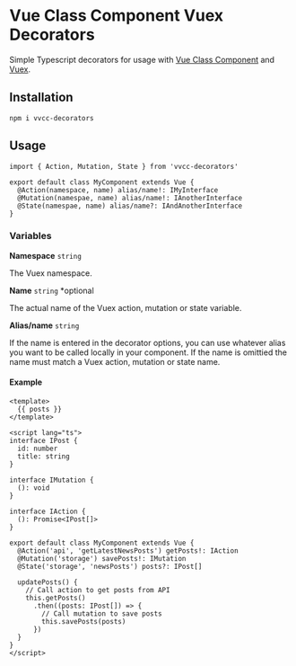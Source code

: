 # Vue Class Component Vuex Decorators

Simple Typescript decorators for usage with [Vue Class Component](https://github.com/vuejs/vue-class-component) and [Vuex](https://vuex.vuejs.org).

## Installation

```
npm i vvcc-decorators
```

## Usage

```
import { Action, Mutation, State } from 'vvcc-decorators'

export default class MyComponent extends Vue {
  @Action(namespace, name) alias/name!: IMyInterface
  @Mutation(namespae, name) alias/name!: IAnotherInterface
  @State(namespae, name) alias/name?: IAndAnotherInterface
}
```


### Variables

**Namespace** `string`

The Vuex namespace.

**Name** `string` *optional

The actual name of the Vuex action, mutation or state variable.

**Alias/name** `string`

If the name is entered in the decorator options, you can use whatever alias you want to be called locally in your component. If the name is omittied the name must match a Vuex action, mutation or state name.

#### Example

```
<template>
  {{ posts }}
</template>

<script lang="ts">
interface IPost {
  id: number
  title: string
}

interface IMutation {
  (): void
}

interface IAction {
  (): Promise<IPost[]>
}

export default class MyComponent extends Vue {
  @Action('api', 'getLatestNewsPosts') getPosts!: IAction
  @Mutation('storage') savePosts!: IMutation
  @State('storage', 'newsPosts') posts?: IPost[]

  updatePosts() {
    // Call action to get posts from API
    this.getPosts()
      .then((posts: IPost[]) => {
        // Call mutation to save posts 
        this.savePosts(posts)
      })
  }
}
</script>
```